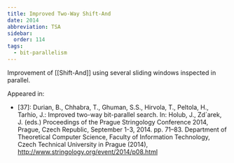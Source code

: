 ```yaml
---
title: Improved Two-Way Shift-And
date: 2014
abbreviation: TSA
sidebar:
  order: 114
tags:
  - bit-parallelism
---
```


Improvement of [[Shift-And]] using several sliding windows inspected in parallel.

Appeared in:

- [37]: Durian, B., Chhabra, T., Ghuman, S.S., Hirvola, T., Peltola, H., Tarhio, J.: Improved two-way bit-parallel search. In: Holub, J., Zd´arek, J. (eds.) Proceedings of the Prague Stringology Conference 2014, Prague, Czech Republic, September 1-3, 2014. pp. 71–83. Department of Theoretical Computer Science, Faculty of Information Technology, Czech Technical University in Prague (2014), http://www.stringology.org/event/2014/p08.html
